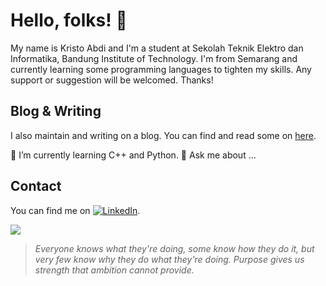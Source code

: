 # Hello, folks! 👋

My name is Kristo Abdi and I'm a student at Sekolah Teknik Elektro dan Informatika, Bandung Institute of Technology. I'm from Semarang and currently learning some programming languages to tighten my skills. Any support or suggestion will be welcomed. Thanks!

## Blog & Writing

I also maintain and writing on a blog. You can find and read some on [here](https://www.medium.com/kristabdi/).

🌱 I’m currently learning C++ and Python.
💬 Ask me about ...

## Contact 

You can find me on [![LinkedIn][2.2]][2].

[2.2]: https://raw.githubusercontent.com/MartinHeinz/MartinHeinz/master/linkedin-3-16.png (LinkedIn icon without padding)
[2]: https://www.linkedin.com/in/kristabdi/

![](https://img.shields.io/badge/<Code>-<C++>-informational?style=flat&logo=<LOGO_NAME>&logoColor=white&color=2bbc8a)

> _Everyone knows what they're doing, some know how they do it, but very few know why they do what they're doing. Purpose gives us strength that ambition cannot provide._
